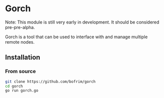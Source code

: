 # Gorch

Note: This module is still very early in development. It should be considered pre-pre-alpha.

Gorch is a tool that can be used to interface with and manage multiple remote nodes.

## Installation

### From source

```bash
git clone https://github.com/bofrim/gorch
cd gorch
go run gorch.go
```

